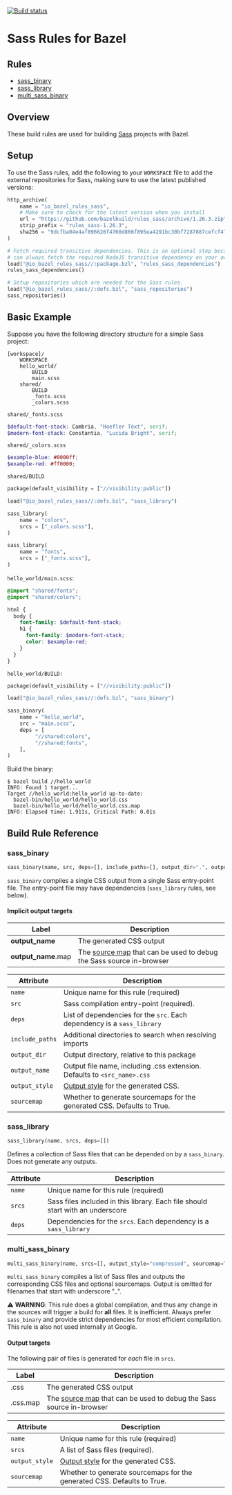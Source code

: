 [![Build status](https://badge.buildkite.com/accb37a80d88e0ffda97f55451d05eea2004ed8bbb80a27958.svg)](https://buildkite.com/bazel/rules-sass-postsubmit)

# Sass Rules for Bazel

## Rules
* [sass_binary](#sass_binary)
* [sass_library](#sass_library)
* [multi_sass_binary](#multi_sass_binary)

## Overview
These build rules are used for building [Sass][sass] projects with Bazel.

[sass]: http://www.sass-lang.com

## Setup
To use the Sass rules, add the following to your
`WORKSPACE` file to add the external repositories for Sass, making sure to use the latest
published versions:

```py
http_archive(
    name = "io_bazel_rules_sass",
    # Make sure to check for the latest version when you install
    url = "https://github.com/bazelbuild/rules_sass/archive/1.26.3.zip",
    strip_prefix = "rules_sass-1.26.3",
    sha256 = "9dcfba04e4af896626f4760d866f895ea4291bc30bf7287887cefcf4707b6a62",
)

# Fetch required transitive dependencies. This is an optional step because you
# can always fetch the required NodeJS transitive dependency on your own.
load("@io_bazel_rules_sass//:package.bzl", "rules_sass_dependencies")
rules_sass_dependencies()

# Setup repositories which are needed for the Sass rules.
load("@io_bazel_rules_sass//:defs.bzl", "sass_repositories")
sass_repositories()
```

## Basic Example

Suppose you have the following directory structure for a simple Sass project:

```
[workspace]/
    WORKSPACE
    hello_world/
        BUILD
        main.scss
    shared/
        BUILD
        _fonts.scss
        _colors.scss
```

`shared/_fonts.scss`

```scss
$default-font-stack: Cambria, "Hoefler Text", serif;
$modern-font-stack: Constantia, "Lucida Bright", serif;
```

`shared/_colors.scss`

```scss
$example-blue: #0000ff;
$example-red: #ff0000;
```

`shared/BUILD`

```python
package(default_visibility = ["//visibility:public"])

load("@io_bazel_rules_sass//:defs.bzl", "sass_library")

sass_library(
    name = "colors",
    srcs = ["_colors.scss"],
)

sass_library(
    name = "fonts",
    srcs = ["_fonts.scss"],
)
```

`hello_world/main.scss`:

```scss
@import "shared/fonts";
@import "shared/colors";

html {
  body {
    font-family: $default-font-stack;
    h1 {
      font-family: $modern-font-stack;
      color: $example-red;
    }
  }
}
```

`hello_world/BUILD:`

```py
package(default_visibility = ["//visibility:public"])

load("@io_bazel_rules_sass//:defs.bzl", "sass_binary")

sass_binary(
    name = "hello_world",
    src = "main.scss",
    deps = [
         "//shared:colors",
         "//shared:fonts",
    ],
)
```

Build the binary:

```
$ bazel build //hello_world
INFO: Found 1 target...
Target //hello_world:hello_world up-to-date:
  bazel-bin/hello_world/hello_world.css
  bazel-bin/hello_world/hello_world.css.map
INFO: Elapsed time: 1.911s, Critical Path: 0.01s
```

## Build Rule Reference

<a name="reference-sass_binary"></a>
### sass_binary

```py
sass_binary(name, src, deps=[], include_paths=[], output_dir=".", output_name=<src_filename.css>, output_style="compressed", sourcemap=True)
```

`sass_binary` compiles a single CSS output from a single Sass entry-point file. The entry-point file
may have dependencies (`sass_library` rules, see below).


#### Implicit output targets
| Label               | Description                                                               |
|---------------------|---------------------------------------------------------------------------|
| **output_name**     | The generated CSS output                                                  |
| **output_name**.map | The [source map][] that can be used to debug the Sass source in-browser   |

[source map]: https://developers.google.com/web/tools/chrome-devtools/javascript/source-maps


| Attribute       | Description                                                                   |
|-----------------|-------------------------------------------------------------------------------|
| `name`          | Unique name for this rule (required)                                          |
| `src`           | Sass compilation entry-point (required).                                      |
| `deps`          | List of dependencies for the `src`. Each dependency is a `sass_library`       |
| `include_paths` | Additional directories to search when resolving imports                       |
| `output_dir`    | Output directory, relative to this package                                    |
| `output_name`   | Output file name, including .css extension. Defaults to `<src_name>.css`      |
| `output_style`  | [Output style][] for the generated CSS.                                       |
| `sourcemap`     | Whether to generate sourcemaps for the generated CSS. Defaults to True.       |

[Output style]: http://sass-lang.com/documentation/file.SASS_REFERENCE.html#output_style

### sass_library

```py
sass_library(name, srcs, deps=[])
```

Defines a collection of Sass files that can be depended on by a `sass_binary`. Does not generate
any outputs.

| Attribute | Description                                                                         |
|-----------|-------------------------------------------------------------------------------------|
| `name`    | Unique name for this rule (required)                                                |
| `srcs`    | Sass files included in this library. Each file should start with an underscore      |
| `deps`    | Dependencies for the `srcs`. Each dependency is a `sass_library`                    |

### multi_sass_binary

```py
multi_sass_binary(name, srcs=[], output_style="compressed", sourcemap=True)
```

`multi_sass_binary` compiles a list of Sass files and outputs the corresponding
CSS files and optional sourcemaps. Output is omitted for filenames that start
with underscore "_".


:warning: **WARNING**: This rule does a global compilation, and thus any change in the sources
will trigger a build for **all** files. It is inefficient. Always prefer
`sass_binary` and provide strict dependencies for most efficient compilation.
This rule is also not used internally at Google.


#### Output targets

The following pair of files is generated for _each_ file in `srcs`.

| Label              | Description                                                                  |
|--------------------|------------------------------------------------------------------------------|
| <filename>.css     | The generated CSS output                                                     |
| <filename>.css.map | The [source map][] that can be used to debug the Sass source in-browser      |

[source map]: https://developers.google.com/web/tools/chrome-devtools/javascript/source-maps


| Attribute       | Description                                                                   |
|-----------------|-------------------------------------------------------------------------------|
| `name`          | Unique name for this rule (required)                                          |
| `srcs`          | A list of Sass files (required).                                              |
| `output_style`  | [Output style][] for the generated CSS.                                       |
| `sourcemap`     | Whether to generate sourcemaps for the generated CSS. Defaults to True.       |

[Output style]: http://sass-lang.com/documentation/file.SASS_REFERENCE.html#output_style
